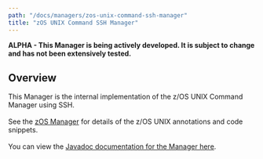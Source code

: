 ```yaml
---
path: "/docs/managers/zos-unix-command-ssh-manager"
title: "zOS UNIX Command SSH Manager"
---
```


**ALPHA - This Manager is being actively developed. It is subject to change and has not been extensively tested.**

## Overview
This Manager is the internal implementation of the z/OS UNIX Command Manager using SSH. <br><br> See the <a href="../zos-manager">zOS Manager</a> for details of the z/OS UNIX annotations and  code snippets.<br><br> You can view the <a href="https://javadoc.galasa.dev/dev/galasa/zosunix/package-summary.html">Javadoc  documentation for the Manager here</a>. <br><br>





